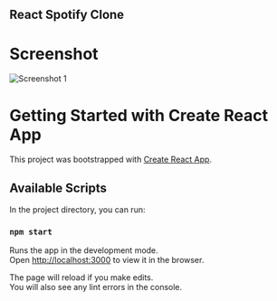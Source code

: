 ## React Spotify Clone

# Screenshot
![Screenshot 1](https://user-images.githubusercontent.com/68656122/151690744-8f8800cc-e330-4226-b574-2a1d58d674b6.png)


# Getting Started with Create React App

This project was bootstrapped with [Create React App](https://github.com/facebook/create-react-app).

## Available Scripts

In the project directory, you can run:

### `npm start`

Runs the app in the development mode.\
Open [http://localhost:3000](http://localhost:3000) to view it in the browser.

The page will reload if you make edits.\
You will also see any lint errors in the console.


